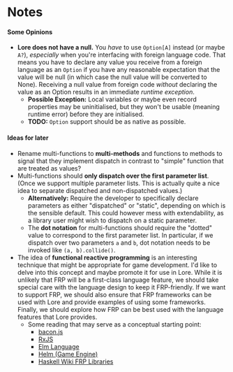 # Notes

#### Some Opinions

- **Lore does not have a null.** You *have* to use `Option[A]` instead (or maybe `A?`), *especially* when you're interfacing with foreign language code. That means you have to declare any value you receive from a foreign language as an `Option` if you have any reasonable expectation that the value will be null (in which case the null value will be converted to None). Receiving a null value from foreign code *without* declaring the value as an Option results in an immediate *runtime exception*.
  - **Possible Exception:** Local variables or maybe even record properties may be uninitialised, but they won't be usable (meaning runtime error) before they are initialised.
  - **TODO:** `Option` support should be as native as possible.



#### Ideas for later

- Rename multi-functions to **multi-methods** and functions to methods to signal that they implement dispatch in contrast to "simple" function that are treated as values?
- Multi-functions should **only dispatch over the first parameter list**. (Once we support multiple parameter lists. This is actually quite a nice idea to separate dispatched and non-dispatched values.)
  - **Alternatively:** Require the developer to specifically declare parameters as either "dispatched" or "static", depending on which is the sensible default. This could however mess with extendability, as a library user might wish to dispatch on a static parameter.
  - The **dot notation** for multi-functions should require the "dotted" value to correspond to the first parameter list. In particular, if we dispatch over two parameters `a` and `b`, dot notation needs to be invoked like `(a, b).collide()`.
- The idea of **functional reactive programming** is an interesting technique that might be appropriate for game development. I'd like to delve into this concept and maybe promote it for use in Lore. While it is unlikely that FRP will be a first-class language feature, we should take special care with the language design to keep it FRP-friendly. If we want to support FRP, we should also ensure that FRP frameworks can be used with Lore and provide examples of using some frameworks. Finally, we should explore how FRP can be best used with the language features that Lore provides.
  - Some reading that may serve as a conceptual starting point:
    - [bacon.js](https://github.com/baconjs/bacon.js)
    - [RxJS](http://reactivex.io/rxjs/manual/overview.html)
    - [Elm Language](https://guide.elm-lang.org/install.html)
    - [Helm (Game Engine)](https://github.com/z0w0/helm)
    - [Haskell Wiki FRP Libraries](https://wiki.haskell.org/Functional_Reactive_Programming#Libraries)